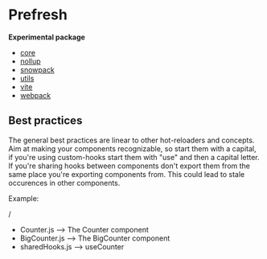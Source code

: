 # Prefresh

**Experimental package**

- [core](https://github.com/JoviDeCroock/prefresh/tree/master/packages/core)
- [nollup](https://github.com/JoviDeCroock/prefresh/tree/master/packages/nollup)
- [snowpack](https://github.com/JoviDeCroock/prefresh/tree/master/packages/snowpack)
- [utils](https://github.com/JoviDeCroock/prefresh/tree/master/packages/utils)
- [vite](https://github.com/JoviDeCroock/prefresh/tree/master/packages/vite)
- [webpack](https://github.com/JoviDeCroock/prefresh/tree/master/packages/webpack)

## Best practices

The general best practices are linear to other hot-reloaders and concepts.
Aim at making your components recognizable, so start them with a capital, if you're
using custom-hooks start them with "use" and then a capital letter.
If you're sharing hooks between components don't export them from the same place
you're exporting components from. This could lead to stale occurences in other components.

Example:

/
 - Counter.js --> The Counter component
 - BigCounter.js --> The BigCounter component
 - sharedHooks.js --> useCounter
